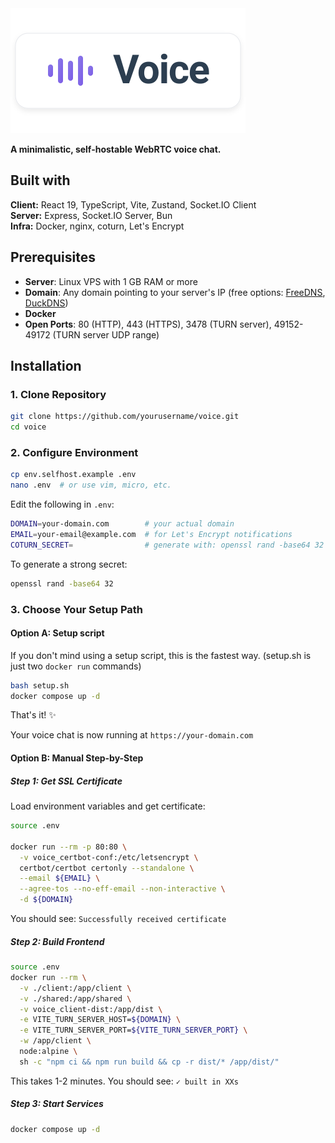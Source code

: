 <img src=".github/header.svg" alt="Voice"/>   

**A minimalistic, self-hostable WebRTC voice chat.**

## Built with
**Client:** React 19, TypeScript, Vite, Zustand, Socket.IO Client  
**Server:** Express, Socket.IO Server, Bun  
**Infra:** Docker, nginx, coturn, Let's Encrypt

## Prerequisites
- **Server**: Linux VPS with 1 GB RAM or more
- **Domain**: Any domain pointing to your server's IP (free options: [FreeDNS](https://freedns.afraid.org), [DuckDNS](https://www.duckdns.org))
- **Docker**
- **Open Ports**: 80 (HTTP), 443 (HTTPS), 3478 (TURN server), 49152-49172 (TURN server UDP range)
## Installation

### 1. Clone Repository

```bash
git clone https://github.com/yourusername/voice.git
cd voice
```

### 2. Configure Environment

```bash
cp env.selfhost.example .env
nano .env  # or use vim, micro, etc.
```

Edit the following in `.env`:

```bash
DOMAIN=your-domain.com        # your actual domain
EMAIL=your-email@example.com  # for Let's Encrypt notifications
COTURN_SECRET=                # generate with: openssl rand -base64 32
```

To generate a strong secret:

```bash
openssl rand -base64 32
```

### 3. Choose Your Setup Path
#### Option A: Setup script
If you don't mind using a setup script, this is the fastest way. (setup.sh is just two `docker run` commands)
```bash
bash setup.sh
docker compose up -d
```

That's it! ✨

Your voice chat is now running at `https://your-domain.com`


#### Option B: Manual Step-by-Step
##### Step 1: Get SSL Certificate
Load environment variables and get certificate:

```bash
source .env

docker run --rm -p 80:80 \
  -v voice_certbot-conf:/etc/letsencrypt \
  certbot/certbot certonly --standalone \
  --email ${EMAIL} \
  --agree-tos --no-eff-email --non-interactive \
  -d ${DOMAIN}
```
You should see: `Successfully received certificate`

##### Step 2: Build Frontend

```bash
source .env
docker run --rm \
  -v ./client:/app/client \
  -v ./shared:/app/shared \
  -v voice_client-dist:/app/dist \
  -e VITE_TURN_SERVER_HOST=${DOMAIN} \
  -e VITE_TURN_SERVER_PORT=${VITE_TURN_SERVER_PORT} \
  -w /app/client \
  node:alpine \
  sh -c "npm ci && npm run build && cp -r dist/* /app/dist/"
```

This takes 1-2 minutes. You should see: `✓ built in XXs`
##### Step 3: Start Services

```bash
docker compose up -d
```
